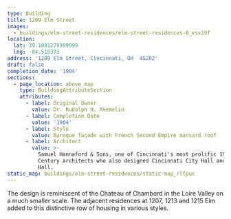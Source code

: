 ```yaml
---
type: Building
title: 1209 Elm Street
images:
  - buildings/elm-street-residences/elm-street-residences-0_esx19f
location:
  lat: 39.1081279999999
  lng: -84.518373
address: '1209 Elm Street, Cincinnati, OH  45202'
draft: false
completion_date: '1904'
sections:
  - page_location: above_map
    type: BuildingAttributeSection
    attributes:
      - label: Original Owner
        value: Dr. Rudolph H. Reemelin
      - label: Completion Date
        value: '1904'
      - label: Style
        value: Baroque façade with French Second Empire mansard roof
      - label: Architect
        value: >-
          Samuel Hannaford & Sons, one of Cincinnati's most prolific 19th
          Century architects who also designed Cincinnati City Hall and Music
          Hall.
static_map: buildings/elm-street-residences/static-map_rlfpuc
---
```


The design is reminiscent of the Chateau of Chambord in the Loire Valley on a much smaller scale. The adjacent residences at 1207, 1213 and 1215 Elm added to this distinctive row of housing in various styles.

